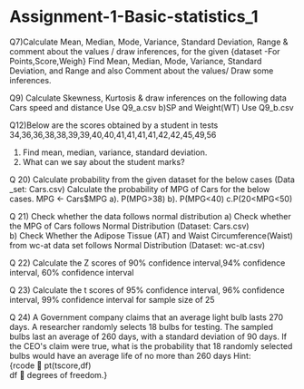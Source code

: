 # Assignment-1-Basic-statistics_1

Q7)Calculate Mean, Median, Mode, Variance, Standard Deviation, Range &     comment about the values / draw inferences, for the given 
{dataset -For Points,Score,Weigh} Find Mean, Median, Mode, Variance, Standard Deviation, and Range and also
 Comment about the values/ Draw some inferences.


Q9) Calculate Skewness, Kurtosis & draw inferences on the following data 
Cars speed and distance 
Use Q9_a.csv
b)SP and Weight(WT)
Use Q9_b.csv

Q12)Below are the scores obtained by a student in tests 34,36,36,38,38,39,39,40,40,41,41,41,41,42,42,45,49,56
1)	Find mean, median, variance, standard deviation.
2)	What can we say about the student marks? 

Q 20) Calculate probability from the given dataset for the below cases (Data _set: Cars.csv)
Calculate the probability of MPG  of Cars for the below cases.
MPG <- Cars$MPG
a). P(MPG>38) b). P(MPG<40) c.P(20<MPG<50)

Q 21) Check whether the data follows normal distribution
a)	Check whether the MPG of Cars follows Normal Distribution (Dataset: Cars.csv)     
b)	Check Whether the Adipose Tissue (AT) and Waist Circumference(Waist) from wc-at data set  follows Normal Distribution (Dataset: wc-at.csv)

Q 22) Calculate the Z scores of  90% confidence interval,94% confidence interval, 60% confidence interval 

Q 23) Calculate the t scores of 95% confidence interval, 96% confidence interval, 99% confidence interval for sample size of 25

Q 24)   A Government  company claims that an average light bulb lasts 270 days. A researcher randomly selects 18 bulbs for testing. 
The sampled bulbs last an average of 260 days, with a standard deviation of 90 days. If the CEO's claim were true, 
what is the probability that 18 randomly selected bulbs would have an average life of no more than 260 days
Hint:  
      {rcode   pt(tscore,df)  
      df  degrees of freedom.}   








